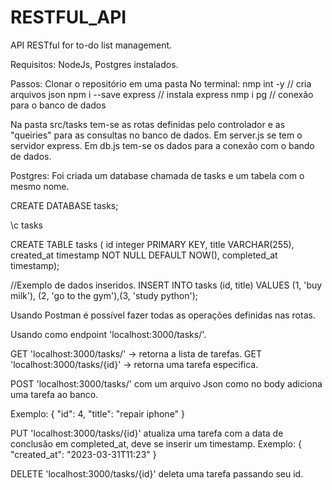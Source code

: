 # RESTFUL_API
API RESTful for to-do list management.

Requisitos: NodeJs, Postgres instalados.

Passos:
Clonar o repositório em uma pasta
No terminal:
nmp int -y // cria arquivos json
npm i --save express // instala express 
nmp i pg // conexão para o banco de dados

Na pasta src/tasks tem-se as rotas definidas pelo controlador e as "queiries" para as consultas no banco de dados. 
Em server.js se tem o servidor express. Em db.js tem-se os dados para a conexão com o bando de dados.

Postgres:
Foi criada um database chamada de tasks e um tabela com o mesmo nome.

CREATE DATABASE tasks;

\c tasks

CREATE TABLE tasks (
id integer PRIMARY KEY,
title VARCHAR(255),
created_at timestamp NOT NULL DEFAULT NOW(),
completed_at timestamp);

//Exemplo de dados inseridos.
INSERT INTO tasks (id, title)
VALUES (1, 'buy milk'), (2, 'go to the gym'),(3, 'study python');

Usando Postman é possível fazer todas as operações definidas nas rotas.

Usando como endpoint 'localhost:3000/tasks/'.

GET 'localhost:3000/tasks/' -> retorna a lista de tarefas.
GET 'localhost:3000/tasks/{id}' -> retorna uma tarefa especifica.

POST 'localhost:3000/tasks/' com um arquivo Json como no body adiciona uma tarefa ao banco.

Exemplo:
{
    "id": 4,
    "title": "repair iphone"
}

PUT 'localhost:3000/tasks/{id}' atualiza uma tarefa com a data de conclusão em completed_at, deve se inserir um timestamp.
Exemplo:
{
"created_at": "2023-03-31T11:23"
}

DELETE 'localhost:3000/tasks/{id}' deleta uma tarefa passando seu id.





